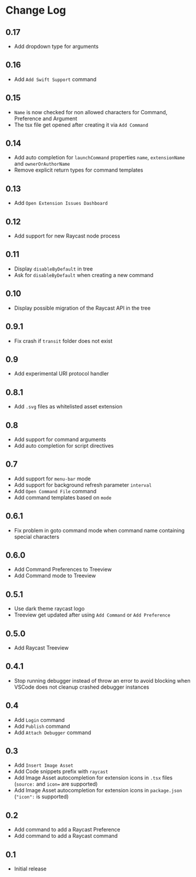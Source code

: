 # Change Log

## 0.17

- Add dropdown type for arguments

## 0.16

- Add `Add Swift Support` command

## 0.15

- `Name` is now checked for non allowed characters for Command, Preference and Argument
- The tsx file get opened after creating it via `Add Command`

## 0.14

- Add auto completion for `launchCommand` properties `name`, `extensionName` and `ownerOrAuthorName`
- Remove explicit return types for command templates

## 0.13

- Add `Open Extension Issues Dashboard`

## 0.12

- Add support for new Raycast node process

## 0.11

- Display `disableByDefault` in tree
- Ask for `disableByDefault` when creating a new command

## 0.10

- Display possible migration of the Raycast API in the tree

## 0.9.1

- Fix crash if `transit` folder does not exist

## 0.9

- Add experimental URI protocol handler

## 0.8.1

- Add `.svg` files as whitelisted asset extension

## 0.8

- Add support for command arguments
- Add auto completion for script directives

## 0.7

- Add support for `menu-bar` mode
- Add support for background refresh parameter `interval`
- Add `Open Command File` command
- Add command templates based on `mode`

## 0.6.1

- Fix problem in goto command mode when command name containing special characters

## 0.6.0

- Add Command Preferences to Treeview
- Add Command mode to Treeview

## 0.5.1

- Use dark theme raycast logo
- Treeview get updated after using `Add Command` or `Add Preference`

## 0.5.0

- Add Raycast Treeview

## 0.4.1

- Stop running debugger instead of throw an error to avoid blocking when VSCode does not cleanup crashed debugger instances

## 0.4

- Add `Login` command
- Add `Publish` command
- Add `Attach Debugger` command

## 0.3

- Add `Insert Image Asset`
- Add Code snippets prefix with `raycast`
- Add Image Asset autocompletion for extension icons in `.tsx` files (`source:` and `icon=` are supported)
- Add Image Asset autocompletion for extension icons in `package.json` (`"icon":` is supported)

## 0.2

- Add command to add a Raycast Preference
- Add command to add a Raycast command

## 0.1

- Initial release
